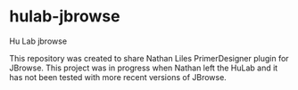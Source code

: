 # hulab-jbrowse
Hu Lab jbrowse

This repository was created to share Nathan Liles PrimerDesigner plugin for JBrowse. This project was in progress when Nathan left the HuLab and it has not been tested with more recent versions of JBrowse.